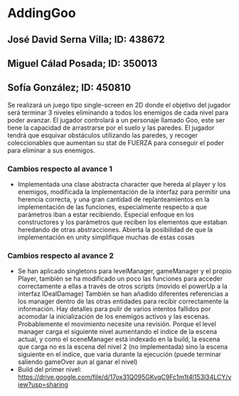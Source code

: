# AddingGoo
## José David Serna Villa; ID: 438672
## Miguel Cálad Posada; ID: 350013
## Sofía González; ID: 450810

Se realizará un juego tipo single-screen en 2D donde el objetivo del jugador será terminar 3 niveles eliminando a todos los enemigos de cada nivel para poder avanzar. El jugador controlará a un personaje llamado Goo, este ser tiene la capacidad de arrastrarse por el suelo y las paredes. El jugador tendrá que esquivar obstáculos utilizando las paredes, y recoger coleccionables que aumentan su stat de FUERZA para conseguir el poder para eliminar a sus enemigos.

### Cambios respecto al avance 1
* Implementada una clase abstracta character que hereda al player y los enemigos, modificada la implementación de la interfaz para permitir una herencia correcta, y una gran cantidad de replanteamientos en la implementación de las funciones, especialmente respecto a que parámetros iban a estar recibiendo. Especial enfoque en los constructores y los parámetros que reciben los elementos que estaban heredando de otras abstracciones. Abierta la posibilidad de que la implementación en unity simplifique muchas de estas cosas
### Cambios respecto al avance 2
* Se han aplicado singletons para levelManager, gameManager y el propio Player, también se ha modificado un poco las funciones para acceder correctamente a ellas a través de otros scripts (movido el powerUp a la interfaz IDealDamage) También se han añadido diferentes referencias a los manager dentro de las otras entidades para recibir correctamente la información. Hay detalles para pulir de varios intentos fallidos por acomodar la inicialización de los enemigos activos y las escenas. Probablemente el movimiento necesite una revisión. Porque el level manager carga el siguiente nivel aumentando el indice de la escena actual, y como el sceneManager está indexado en la build, la escena que carga no es la escena del nivel 2 (no implementada) sino la escena siguiente en el indice, que varia durante la ejecución (puede terminar saliendo gameOver aun al ganar el nivel)
* Build del primer nivel: https://drive.google.com/file/d/17ox31Q095GKvqC9Fc1m1t4l153l34LCY/view?usp=sharing
